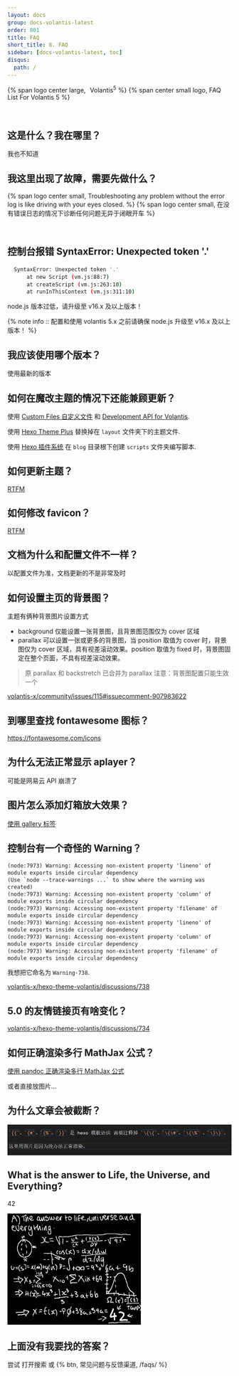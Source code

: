 ```yaml
---
layout: docs
group: docs-volantis-latest
order: 801
title: FAQ
short_title: 8. FAQ
sidebar: [docs-volantis-latest, toc]
disqus:
  path: /
---
```


<p>
{% span logo center large, <sup>&ensp;</sup>Volantis<sup>5</sup> %}
{% span center small logo, FAQ List For Volantis 5 %}
</p>
<br>

## 这是什么？我在哪里？

我也不知道

## 我这里出现了故障，需要先做什么？

<p>
{% span logo center small, Troubleshooting any problem without the error log
is like driving with your eyes closed. %}
{% span logo center small, 在没有错误日志的情况下诊断任何问题无异于闭眼开车 %}
</p>
<br>


## 控制台报错 SyntaxError: Unexpected token '.'

```bash
  SyntaxError: Unexpected token '.'
      at new Script (vm.js:88:7)
      at createScript (vm.js:263:10)
      at runInThisContext (vm.js:311:10)
```

node.js 版本过低，请升级至 v16.x 及以上版本！

{% note info :: 配置和使用 volantis 5.x 之前请确保 node.js 升级至 <emp>v16.x 及以上</emp>版本！ %}


## 我应该使用哪个版本？

使用最新的版本


## 如何在魔改主题的情况下还能兼顾更新？

使用 [Custom Files 自定义文件](/v5/development-api/#Custom-Files-自定义文件) 和 [Development API for Volantis](/v5/development-api/).

使用 [Hexo Theme Plus](https://github.com/jiangtj/hexo-extend-theme) 替换掉在 `layout` 文件夹下的主题文件.

使用 [Hexo 插件系统](https://hexo.io/zh-cn/docs/plugins.html) 在 `blog` 目录根下创建 `scripts` 文件夹编写脚本.

## 如何更新主题？

[RTFM](/how-to-update/)

## 如何修改 favicon？

[RTFM](/v5/site-settings/#网站图标)

## 文档为什么和配置文件不一样？

以配置文件为准，文档更新的不是非常及时

## 如何设置主页的背景图？

主题有俩种背景图片设置方式

- background 仅能设置一张背景图，且背景图范围仅为 cover 区域
- parallax 可以设置一张或更多的背景图，当 position 取值为 cover 时，背景图仅为 cover 区域，具有视差滚动效果。position 取值为 fixed 时，背景图固定在整个页面，不具有视差滚动效果。

> 原 parallax 和 backstretch 已合并为 parallax
> 注意：背景图配置只能生效一个

[volantis-x/community/issues/115#issuecomment-907983622](https://github.com/volantis-x/community/issues/115#issuecomment-907983622)


## 到哪里查找 fontawesome 图标？

 https://fontawesome.com/icons

## 为什么无法正常显示 aplayer？

可能是网易云 API 崩溃了

## 图片怎么添加灯箱放大效果？

[使用 gallery 标签](/v5/tag-plugins/#gallery)


## 控制台有一个奇怪的 Warning？

```
(node:7973) Warning: Accessing non-existent property 'lineno' of module exports inside circular dependency
(Use `node --trace-warnings ...` to show where the warning was created)
(node:7973) Warning: Accessing non-existent property 'column' of module exports inside circular dependency
(node:7973) Warning: Accessing non-existent property 'filename' of module exports inside circular dependency
(node:7973) Warning: Accessing non-existent property 'lineno' of module exports inside circular dependency
(node:7973) Warning: Accessing non-existent property 'column' of module exports inside circular dependency
(node:7973) Warning: Accessing non-existent property 'filename' of module exports inside circular dependency
```

我想把它命名为 `Warning-738`.

[volantis-x/hexo-theme-volantis/discussions/738](https://github.com/volantis-x/hexo-theme-volantis/discussions/738)


## 5.0 的友情链接页有啥变化？

[volantis-x/hexo-theme-volantis/discussions/734](https://github.com/volantis-x/hexo-theme-volantis/discussions/734)



## 如何正确渲染多行 MathJax 公式？

[使用 pandoc 正确渲染多行 MathJax 公式](https://shiraha.cn/2021/use-pandoc-to-render-multiline-formulas-correctly/)

或者直接放图片...

## 为什么文章会被截断？

![](./images/12.png)






## What is the answer to Life, the Universe, and Everything?

42

![42](./images/42.png)

## 上面没有我要找的答案？

尝试 打开搜索 或 {% btn, 常见问题与反馈渠道, /faqs/ %}